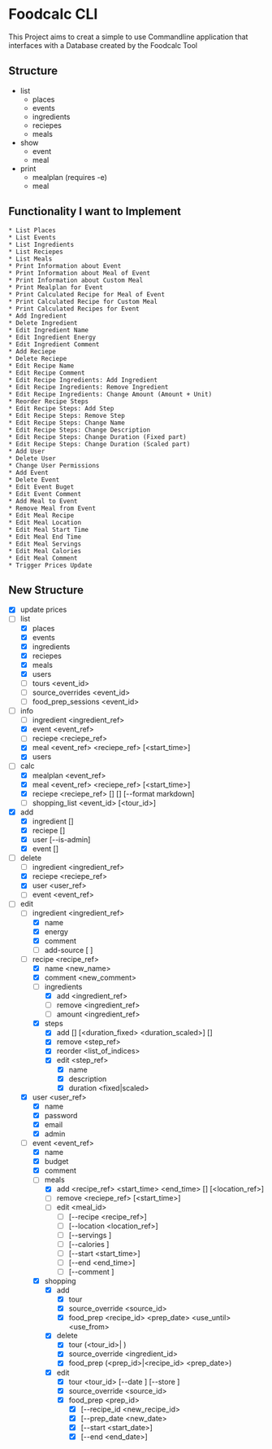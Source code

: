 # Foodcalc CLI
This Project aims to creat a simple to use Commandline application that interfaces with a Database created by the Foodcalc Tool

## Structure
- list
    - places
    - events
    - ingredients
    - reciepes
    - meals
- show
    - event
    - meal
- print
    - mealplan (requires -e)
    - meal

## Functionality I want to Implement
    * List Places
    * List Events
    * List Ingredients
    * List Reciepes
    * List Meals
    * Print Information about Event
    * Print Information about Meal of Event
    * Print Information about Custom Meal
    * Print Mealplan for Event
    * Print Calculated Recipe for Meal of Event
    * Print Calculated Recipe for Custom Meal
    * Print Calculated Recipes for Event
    * Add Ingredient
    * Delete Ingredient
    * Edit Ingredient Name
    * Edit Ingredient Energy
    * Edit Ingredient Comment
    * Add Reciepe
    * Delete Reciepe
    * Edit Recipe Name
    * Edit Recipe Comment
    * Edit Recipe Ingredients: Add Ingredient
    * Edit Recipe Ingredients: Remove Ingredient
    * Edit Recipe Ingredients: Change Amount (Amount + Unit)
    * Reorder Recipe Steps
    * Edit Recipe Steps: Add Step
    * Edit Recipe Steps: Remove Step
    * Edit Recipe Steps: Change Name
    * Edit Recipe Steps: Change Description
    * Edit Recipe Steps: Change Duration (Fixed part)
    * Edit Recipe Steps: Change Duration (Scaled part)
    * Add User
    * Delete User
    * Change User Permissions
    * Add Event
    * Delete Event
    * Edit Event Buget
    * Edit Event Comment
    * Add Meal to Event
    * Remove Meal from Event
    * Edit Meal Recipe
    * Edit Meal Location
    * Edit Meal Start Time
    * Edit Meal End Time
    * Edit Meal Servings
    * Edit Meal Calories
    * Edit Meal Comment
    * Trigger Prices Update

## New Structure
* [x] update prices
* [ ] list
    * [x] places
    * [x] events
    * [x] ingredients
    * [x] reciepes
    * [x] meals
    * [x] users
    * [ ] tours <event_id>
    * [ ] source_overrides <event_id>
    * [ ] food_prep_sessions <event_id>
* [ ] info
    * [ ] ingredient <ingredient_ref>
    * [x] event <event_ref>
    * [ ] reciepe <reciepe_ref> <people>
    * [x] meal <event_ref> <reciepe_ref> [<start_time>]
    * [x] users
* [ ] calc
    * [x] mealplan <event_ref>
    * [x] meal <event_ref> <reciepe_ref> [<start_time>]
    * [x] reciepe <reciepe_ref> [<people>] [<calories>] [--format markdown]
    * [ ] shopping_list <event_id> [<tour_id>]
* [x] add
    * [x] ingredient <name> <energy> [<comment>]
    * [x] reciepe <name> [<comment>]
    * [x] user <name> <password> <e-mail> [--is-admin]
    * [x] event <name> <budget> [<comment>]
* [ ] delete
    * [ ] ingredient <ingredient_ref>
    * [x] reciepe <reciepe_ref>
    * [x] user <user_ref>
    * [ ] event <event_ref>
* [ ] edit
    * [ ] ingredient <ingredient_ref>
        * [x] name <name>
        * [x] energy <energy>
        * [x] comment <comment>
        * [ ] add-source <url> [<amount> <price>]
    * [ ] recipe <recipe_ref>
        * [x] name <new_name>
        * [x] comment <new_comment>
        * [ ] ingredients
            * [x] add <ingredient_ref> <amount>
            * [ ] remove <ingredient_ref>
            * [ ] amount <ingredient_ref> <amount>
        * [x] steps
            * [x] add <name> [<description>] [<duration_fixed> <duration_scaled>] [<index>]
            * [x] remove <step_ref>
            * [x] reorder <list_of_indices>
            * [x] edit <step_ref>
                * [x] name <name>
                * [x] description
                * [x] duration <fixed|scaled> <duration>
    * [x] user <user_ref>
        * [x] name <name>
        * [x] password <password>
        * [x] email <e-mail>
        * [x] admin <bool>
    * [ ] event <event_ref>
        * [x] name <name>
        * [x] budget <budget>
        * [x] comment <comment>
        * [ ] meals 
            * [x] add <recipe_ref> <servings> <calories> <start_time> <end_time> [<comment>] [<location_ref>]
            * [ ] remove <reciepe_ref> [<start_time>]
            * [ ] edit <meal_id>
                * [ ] [--recipe <recipe_ref>]
                * [ ] [--location <location_ref>]
                * [ ] [--servings <servings>]
                * [ ] [--calories <calories>]
                * [ ] [--start <start_time>]
                * [ ] [--end <end_time>]
                * [ ] [--comment <comment>]
        * [x] shopping 
            * [x] add
                * [x] tour <date> <store>
                * [x] source_override <source_id>
                * [x] food_prep <recipe_id> <prep_date> <use_until> <use_from>
            * [x] delete
                * [x] tour (<tour_id>|<date> <store>)
                * [x] source_override <ingredient_id>
                * [x] food_prep (<prep_id>|<recipe_id> <prep_date>)
            * [x] edit
                * [x] tour <tour_id> [--date <date>] [--store <store>]
                * [x] source_override <source_id>
                * [x] food_prep <prep_id>
                    * [x] [--recipe_id <new_recipe_id>
                    * [x] [--prep_date <new_date>
                    * [x] [--start <start_date>]
                    * [x] [--end <end_date>]
